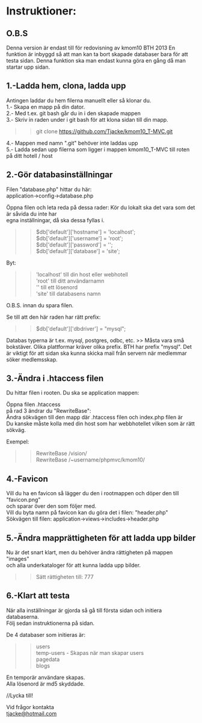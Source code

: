 Instruktioner:
==============

O.B.S
-----
Denna version är endast till för redovisning av kmom10 BTH 2013
En funktion är inbyggd så att man kan ta bort skapade databaser bara för att testa sidan.
Denna funktion ska man endast kunna göra en gång då man startar upp sidan.


1.-Ladda hem, clona, ladda upp
------------------------------

Antingen laddar du hem filerna manuellt eller så klonar du.  
1.- Skapa en mapp på din dator.  
2.- Med t.ex. git bash går du in i den skapade mappen  
3.- Skriv in raden under i git bash för att klona sidan till din mapp.  
>> git clone https://github.com/Tjacke/kmom10_T-MVC.git 
  
4.- Mappen med namn ".git" behöver inte laddas upp  
5.- Ladda sedan upp filerna som ligger i mappen kmom10_T-MVC till roten på ditt hotell / host  


  
2.-Gör databasinställningar 
-----------------------------
Filen "database.php" hittar du här:  
application->config->database.php  

Öppna filen och leta reda på dessa rader:
Kör du lokalt ska det vara som det är såvida du inte har  
egna inställningar, då ska dessa fyllas i.   
>> $db['default']['hostname'] = 'localhost';  
>> $db['default']['username'] = 'root';  
>> $db['default']['password'] = '';  
>> $db['default']['database'] = 'site';  
  
Byt:  
>> 'localhost' 		till din host eller webhotell  
>> 'root' 			till ditt användarnamn   
>> ''			    till ett lösenord  
>> 'site'			till databasens namn    
  
O.B.S. innan du spara filen.  
  
Se till att den här raden har rätt prefix:  
  
>> $db['default']['dbdriver'] = "mysql";  

Databas typerna är t.ex. mysql, postgres, odbc, etc. >> Måsta vara små bokstäver.
Olika plattformar kräver olika prefix. BTH har prefix "mysql".
Det är viktigt för att sidan ska kunna skicka mail från servern när medlemmar söker
medlemsskap.  


3.-Ändra i .htaccess filen
--------------------------
Du hittar filen i rooten. Du ska se application mappen:  

Öppna filen .htaccess  
på rad 3 ändrar du "RewriteBase":  
Ändra sökvägen till den mapp där .htaccess filen och index.php filen är  
Du kanske måste kolla med din host som har webbhotellet vilken som är rätt sökväg.  

Exempel:   
>> RewriteBase /vision/  
>> RewriteBase /~username/phpmvc/kmom10/  

4.-Favicon
----------
Vill du ha en favicon så lägger du den i rootmappen och döper den till "favicon.png"   
och sparar över den som följer med.  
Vill du byta namn på favicon kan du göra det i filen: "header.php"  
Sökvägen till filen: application->views->includes->header.php  

5.-Ändra mapprättigheten för att ladda upp bilder
-------------------------------------------------
Nu är det snart klart, men du behöver ändra rättigheten på mappen "images"  
och alla underkataloger för att kunna ladda upp bilder.
>> Sätt rättigheten till: 777 


6.-Klart att testa
------------------
När alla inställningar är gjorda så gå till första sidan och initiera databaserna.  
Följ sedan instruktionerna på sidan.  

De 4 databaser som initieras är:  
>> users  
>> temp-users - Skapas när man skapar users  
>> pagedata  
>> blogs  
 
En temporär användare skapas.  
Alla lösenord är md5 skyddade.  

//Lycka till!  

Vid frågor kontakta   
tjacke@hotmail.com  






